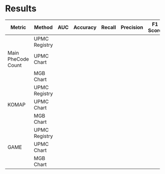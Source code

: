# Results


| Metric     | Method         | AUC | Accuracy | Recall | Precision | F1 Score |
|------------|----------------|-----|----------|--------|-----------|----------|
|  | UPMC Registry  |     |          |        |           |          |
| Main PheCode Count | UPMC Chart     |     |          |        |           |          |
| | MGB Chart      |     |          |        |           |          |
|      | UPMC Registry  |     |          |        |           |          |
| KOMAP      | UPMC Chart     |     |          |        |           |          |
|      | MGB Chart      |     |          |        |           |          |
|     | UPMC Registry  |     |          |        |           |          |
| GAME       | UPMC Chart     |     |          |        |           |          |
|        | MGB Chart      |     |          |        |           |          |

